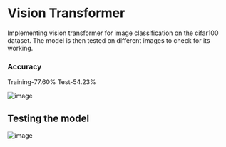 # Vision Transformer
Implementing vision transformer for image classification on the cifar100 dataset. The model is then tested on different images to check for its working.

### Accuracy
Training-77.60%
Test-54.23%

![image](https://github.com/DSam327/Vision_Transformer/assets/113661235/f9790a7c-e4b1-4a8e-9241-84d7aa9b90b6)

## Testing the model
![image](https://github.com/DSam327/Vision_Transformer/assets/113661235/b2f8fb67-41f4-481c-a435-24bf5ff12830)


